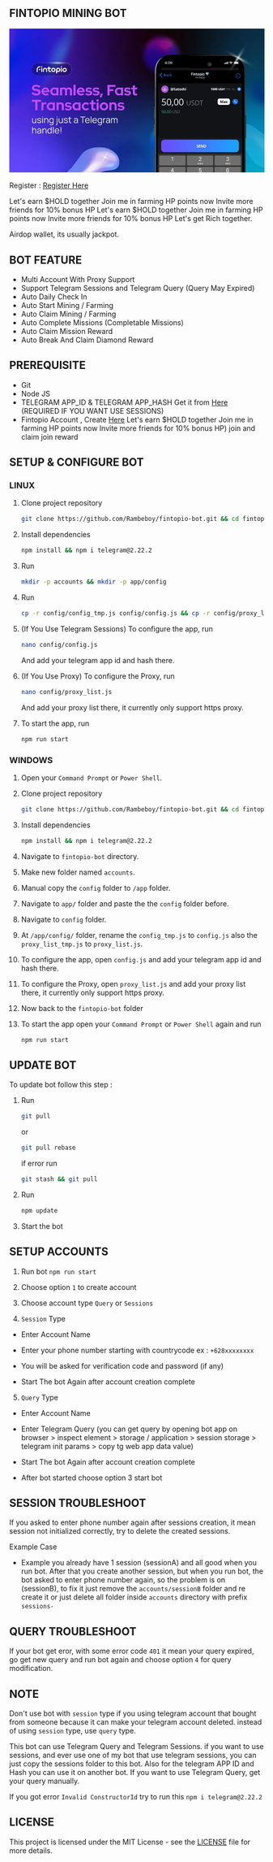 ## FINTOPIO MINING BOT

![fintopio](assets/img1.jpg)

Register : [Register Here](https://fintop.io/2uLXyDu5Hi)

Let's earn $HOLD together 
Join me in farming HP points now 
Invite more friends for 10% bonus HP 
Let's earn $HOLD together 
Join me in farming HP points now 
Invite more friends for 10% bonus HP 
Let's get Rich together.

Airdop wallet, its usually jackpot.

## BOT FEATURE

- Multi Account With Proxy Support
- Support Telegram Sessions and Telegram Query (Query May Expired)
- Auto Daily Check In
- Auto Start Mining / Farming
- Auto Claim Mining / Farming
- Auto Complete Missions (Completable Missions)
- Auto Claim Mission Reward
- Auto Break And Claim Diamond Reward

## PREREQUISITE

- Git
- Node JS
- TELEGRAM APP_ID & TELEGRAM APP_HASH Get it from [Here](https://my.telegram.org/auth?to=apps) (REQUIRED IF YOU WANT USE SESSIONS)
- Fintopio Account , Create [Here](https://fintop.io/2uLXyDu5Hi)
Let's earn $HOLD together 
Join me in farming HP points now 
Invite more friends for 10% bonus HP) join and claim join reward

## SETUP & CONFIGURE BOT

### LINUX

1. Clone project repository
  
   ```bash
   git clone https://github.com/Rambeboy/fintopio-bot.git && cd fintopio-bot
   ```

2. Install dependencies
   ```bash
   npm install && npm i telegram@2.22.2
   ```

3. Run
   ```bash
   mkdir -p accounts && mkdir -p app/config
   ```

4. Run
   ```bash
   cp -r config/config_tmp.js config/config.js && cp -r config/proxy_list_tmp.js config/proxy_list.js
   ```

5. (If You Use Telegram Sessions) To configure the app, run
   ```bash
   nano config/config.js
   ```
   And add your telegram app id and hash there.

7. (If You Use Proxy) To configure the Proxy, run
   ```bash
   nano config/proxy_list.js
   ```
   And add your proxy list there, it currently only support https proxy.
 
9. To start the app, run
   ```bash
   npm run start
   ```
   
### WINDOWS

1. Open your `Command Prompt` or `Power Shell`.

2. Clone project repository
   ```bash
   git clone https://github.com/Rambeboy/fintopio-bot.git && cd fintopio-bot
   ```

4. Install dependencies
   ```bash
   npm install && npm i telegram@2.22.2
   ```

5. Navigate to `fintopio-bot` directory. 

6. Make new folder named `accounts`.

7. Manual copy the `config` folder to `/app` folder. 

8. Navigate to `app/` folder and paste the the `config` folder before.

9. Navigate to `config` folder.

10. At `/app/config/` folder, rename the `config_tmp.js` to `config.js` also the `proxy_list_tmp.js` to `proxy_list.js`.

11. To configure the app, open `config.js` and add your telegram app id and hash there.

12. To configure the Proxy, open `proxy_list.js` and add your proxy list there, it currently only support https proxy.

13. Now back to the `fintopio-bot` folder

14. To start the app open your `Command Prompt` or `Power Shell` again and run
    ```bash
    npm run start
    ```

## UPDATE BOT

To update bot follow this step :

1. Run
   ```bash
   git pull
   ```
   or
   ```bash
   git pull rebase
   ```
   if error run
   ```bash
   git stash && git pull
   ```

2. Run
   ```bash
   npm update
   ```

3. Start the bot

## SETUP ACCOUNTS

1. Run bot `npm run start`

2. Choose option `1` to create account

3. Choose account type `Query` or `Sessions`

4. `Session` Type

- Enter Account Name

- Enter your phone number starting with countrycode ex : `+628xxxxxxxx`

- You will be asked for verification code and password (if any)

- Start The bot Again after account creation complete

5. `Query` Type

- Enter Account Name

- Enter Telegram Query (you can get query by opening bot app on browser > inspect element > storage / application > session storage > telegram init params > copy tg web app data value)

- Start The bot Again after account creation complete

- After bot started choose option 3 start bot
   

## SESSION TROUBLESHOOT

If you asked to enter phone number again after sessions creation, it mean session not initialized correctly, try to delete the created sessions. 

Example Case
- Example you already have 1 session (sessionA) and all good when you run bot. After that you create another session, but when you run bot, the bot asked to enter phone number again, so the problem is on (sessionB), to fix it just remove the `accounts/sessionB` folder and re create it or just delete all folder inside `accounts` directory with prefix `sessions-`

## QUERY TROUBLESHOOT

If your bot get eror, with some error code `401` it mean your query expired, go get new query and run bot again and choose option `4` for query modification. 

## NOTE

Don't use bot with `session` type if you using telegram account that bought from someone because it can make your telegram account deleted. instead of using `session` type, use `query` type.

This bot can use Telegram Query and Telegram Sessions. if you want to use sessions, and ever use one of my bot that use telegram sessions, you can just copy the sessions folder to this bot. Also for the telegram APP ID and Hash you can use it on another bot. If you want to use Telegram Query, get your query manually.

If you got error `Invalid ConstructorId` try to run this ```npm i telegram@2.22.2```

## LICENSE

This project is licensed under the MIT License - see the [LICENSE](LICENSE) file for more details.
